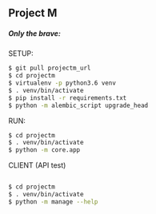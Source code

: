 Project M
---



##### Only the brave:

SETUP: 
```bash
$ git pull projectm_url
$ cd projectm
$ virtualenv -p python3.6 venv
$ . venv/bin/activate
$ pip install -r requirements.txt
$ python -m alembic_script upgrade_head
```

RUN:

```bash
$ cd projectm
$ . venv/bin/activate
$ python -m core.app
```


CLIENT (API test)

```bash

$ cd projectm
$ . venv/bin/activate
$ python -m manage --help 

```
